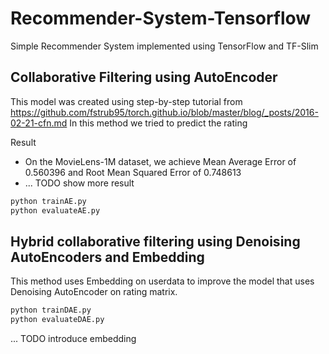 # Recommender-System-Tensorflow
Simple Recommender System implemented using TensorFlow and TF-Slim

## Collaborative Filtering using AutoEncoder
This model was created using step-by-step tutorial from https://github.com/fstrub95/torch.github.io/blob/master/blog/_posts/2016-02-21-cfn.md
In this method we tried to predict the rating 

Result
 - On the MovieLens-1M dataset, we achieve Mean Average Error of 0.560396 and Root Mean Squared Error of 0.748613
 - ... TODO show more result

```bash
python trainAE.py
python evaluateAE.py
```

## Hybrid collaborative filtering using Denoising AutoEncoders and Embedding
This method uses Embedding on userdata to improve the model that uses Denoising AutoEncoder on rating matrix.

```bash
python trainDAE.py
python evaluateDAE.py
```

... TODO introduce embedding
